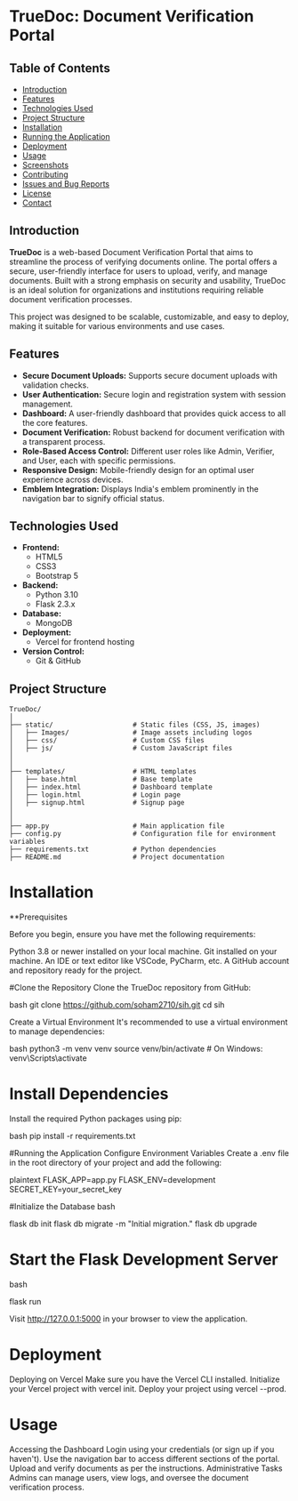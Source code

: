 # TrueDoc: Document Verification Portal

## Table of Contents

- [Introduction](#introduction)
- [Features](#features)
- [Technologies Used](#technologies-used)
- [Project Structure](#project-structure)
- [Installation](#installation)
- [Running the Application](#running-the-application)
- [Deployment](#deployment)
- [Usage](#usage)
- [Screenshots](#screenshots)
- [Contributing](#contributing)
- [Issues and Bug Reports](#issues-and-bug-reports)
- [License](#license)
- [Contact](#contact)

## Introduction

**TrueDoc** is a web-based Document Verification Portal that aims to streamline the process of verifying documents online. The portal offers a secure, user-friendly interface for users to upload, verify, and manage documents. Built with a strong emphasis on security and usability, TrueDoc is an ideal solution for organizations and institutions requiring reliable document verification processes.

This project was designed to be scalable, customizable, and easy to deploy, making it suitable for various environments and use cases.

## Features

- **Secure Document Uploads:** Supports secure document uploads with validation checks.
- **User Authentication:** Secure login and registration system with session management.
- **Dashboard:** A user-friendly dashboard that provides quick access to all the core features.
- **Document Verification:** Robust backend for document verification with a transparent process.
- **Role-Based Access Control:** Different user roles like Admin, Verifier, and User, each with specific permissions.
- **Responsive Design:** Mobile-friendly design for an optimal user experience across devices.
- **Emblem Integration:** Displays India's emblem prominently in the navigation bar to signify official status.

## Technologies Used

- **Frontend:**
  - HTML5
  - CSS3
  - Bootstrap 5
- **Backend:**
  - Python 3.10
  - Flask 2.3.x
- **Database:**
  - MongoDB
- **Deployment:**
  - Vercel for frontend hosting
- **Version Control:**
  - Git & GitHub

## Project Structure

```plaintext
TrueDoc/
│
├── static/                    # Static files (CSS, JS, images)
│   ├── Images/                # Image assets including logos
│   ├── css/                   # Custom CSS files
│   ├── js/                    # Custom JavaScript files
│   
│
├── templates/                 # HTML templates
│   ├── base.html              # Base template
│   ├── index.html             # Dashboard template
│   ├── login.html             # Login page
│   ├── signup.html            # Signup page
│   
│
├── app.py                     # Main application file
├── config.py                  # Configuration file for environment variables
├── requirements.txt           # Python dependencies
├── README.md                  # Project documentation
```

# Installation
**Prerequisites

Before you begin, ensure you have met the following requirements:

Python 3.8 or newer installed on your local machine.
Git installed on your machine.
An IDE or text editor like VSCode, PyCharm, etc.
A GitHub account and repository ready for the project.

#Clone the Repository
Clone the TrueDoc repository from GitHub:

bash
git clone https://github.com/soham2710/sih.git
cd sih

Create a Virtual Environment
It's recommended to use a virtual environment to manage dependencies:

bash
python3 -m venv venv
source venv/bin/activate   # On Windows: venv\Scripts\activate

# Install Dependencies
Install the required Python packages using pip:

bash
pip install -r requirements.txt

#Running the Application
Configure Environment Variables
Create a .env file in the root directory of your project and add the following:

plaintext
FLASK_APP=app.py
FLASK_ENV=development
SECRET_KEY=your_secret_key


#Initialize the Database
bash

flask db init
flask db migrate -m "Initial migration."
flask db upgrade

# Start the Flask Development Server
bash

flask run

Visit http://127.0.0.1:5000 in your browser to view the application.

# Deployment
Deploying on Vercel
Make sure you have the Vercel CLI installed.
Initialize your Vercel project with vercel init.
Deploy your project using vercel --prod.


# Usage
Accessing the Dashboard
Login using your credentials (or sign up if you haven't).
Use the navigation bar to access different sections of the portal.
Upload and verify documents as per the instructions.
Administrative Tasks
Admins can manage users, view logs, and oversee the document verification process.

